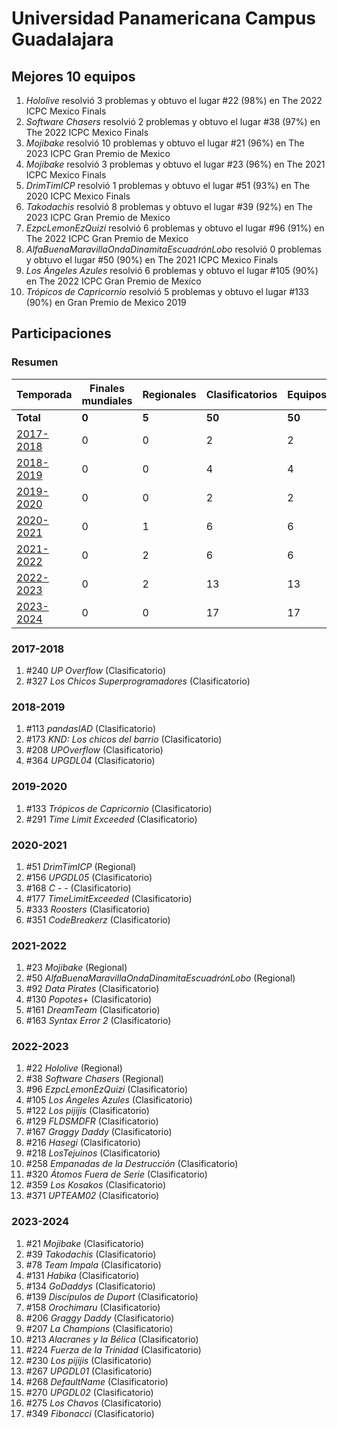 ---
---

# Universidad Panamericana Campus Guadalajara

## Mejores 10 equipos

1. _Hololive_ resolvió 3 problemas y obtuvo el lugar #22 (98%) en The 2022 ICPC Mexico Finals
1. _Software Chasers_ resolvió 2 problemas y obtuvo el lugar #38 (97%) en The 2022 ICPC Mexico Finals
1. _Mojibake_ resolvió 10 problemas y obtuvo el lugar #21 (96%) en The 2023 ICPC Gran Premio de Mexico
1. _Mojibake_ resolvió 3 problemas y obtuvo el lugar #23 (96%) en The 2021 ICPC Mexico Finals
1. _DrimTimICP_ resolvió 1 problemas y obtuvo el lugar #51 (93%) en The 2020 ICPC Mexico Finals
1. _Takodachis_ resolvió 8 problemas y obtuvo el lugar #39 (92%) en The 2023 ICPC Gran Premio de Mexico
1. _EzpcLemonEzQuizi_ resolvió 6 problemas y obtuvo el lugar #96 (91%) en The 2022 ICPC Gran Premio de Mexico
1. _AlfaBuenaMaravillaOndaDinamitaEscuadrónLobo_ resolvió 0 problemas y obtuvo el lugar #50 (90%) en The 2021 ICPC Mexico Finals
1. _Los Ángeles Azules_ resolvió 6 problemas y obtuvo el lugar #105 (90%) en The 2022 ICPC Gran Premio de Mexico
1. _Trópicos de Capricornio_ resolvió 5 problemas y obtuvo el lugar #133 (90%) en Gran Premio de Mexico 2019

## Participaciones

### Resumen

| Temporada | Finales mundiales | Regionales | Clasificatorios | Equipos |
| --- | --- | --- | --- | --- |
| **Total** | **0** | **5** | **50** | **50** |
| [2017-2018](#2017-2018) | 0 | 0 | 2 | 2 |
| [2018-2019](#2018-2019) | 0 | 0 | 4 | 4 |
| [2019-2020](#2019-2020) | 0 | 0 | 2 | 2 |
| [2020-2021](#2020-2021) | 0 | 1 | 6 | 6 |
| [2021-2022](#2021-2022) | 0 | 2 | 6 | 6 |
| [2022-2023](#2022-2023) | 0 | 2 | 13 | 13 |
| [2023-2024](#2023-2024) | 0 | 0 | 17 | 17 |

### 2017-2018

1. #240 _UP Overflow_ (Clasificatorio)
1. #327 _Los Chicos Superprogramadores_ (Clasificatorio)

### 2018-2019

1. #113 _pandasIAD_ (Clasificatorio)
1. #173 _KND: Los chicos del barrio_ (Clasificatorio)
1. #208 _UPOverflow_ (Clasificatorio)
1. #364 _UPGDL04_ (Clasificatorio)

### 2019-2020

1. #133 _Trópicos de Capricornio_ (Clasificatorio)
1. #291 _Time Limit Exceeded_ (Clasificatorio)

### 2020-2021

1. #51 _DrimTimICP_ (Regional)
1. #156 _UPGDL05_ (Clasificatorio)
1. #168 _C - -_ (Clasificatorio)
1. #177 _TimeLimitExceeded_ (Clasificatorio)
1. #333 _Roosters_ (Clasificatorio)
1. #351 _CodeBreakerz_ (Clasificatorio)

### 2021-2022

1. #23 _Mojibake_ (Regional)
1. #50 _AlfaBuenaMaravillaOndaDinamitaEscuadrónLobo_ (Regional)
1. #92 _Data Pirates_ (Clasificatorio)
1. #130 _Popotes+_ (Clasificatorio)
1. #161 _DreamTeam_ (Clasificatorio)
1. #163 _Syntax Error 2_ (Clasificatorio)

### 2022-2023

1. #22 _Hololive_ (Regional)
1. #38 _Software Chasers_ (Regional)
1. #96 _EzpcLemonEzQuizi_ (Clasificatorio)
1. #105 _Los Ángeles Azules_ (Clasificatorio)
1. #122 _Los pijijís_ (Clasificatorio)
1. #129 _FLDSMDFR_ (Clasificatorio)
1. #167 _Graggy Daddy_ (Clasificatorio)
1. #216 _Hasegi_ (Clasificatorio)
1. #218 _LosTejuinos_ (Clasificatorio)
1. #258 _Empanadas de la Destrucción_ (Clasificatorio)
1. #320 _Átomos Fuera de Serie_ (Clasificatorio)
1. #359 _Los Kosakos_ (Clasificatorio)
1. #371 _UPTEAM02_ (Clasificatorio)

### 2023-2024

1. #21 _Mojibake_ (Clasificatorio)
1. #39 _Takodachis_ (Clasificatorio)
1. #78 _Team Impala_ (Clasificatorio)
1. #131 _Habika_ (Clasificatorio)
1. #134 _GoDaddys_ (Clasificatorio)
1. #139 _Discípulos de Duport_ (Clasificatorio)
1. #158 _Orochimaru_ (Clasificatorio)
1. #206 _Graggy Daddy_ (Clasificatorio)
1. #207 _La Champions_ (Clasificatorio)
1. #213 _Alacranes y la Bélica_ (Clasificatorio)
1. #224 _Fuerza de la Trinidad_ (Clasificatorio)
1. #230 _Los pijijis_ (Clasificatorio)
1. #267 _UPGDL01_ (Clasificatorio)
1. #268 _DefaultName_ (Clasificatorio)
1. #270 _UPGDL02_ (Clasificatorio)
1. #275 _Los Chavos_ (Clasificatorio)
1. #349 _Fibonacci_ (Clasificatorio)



